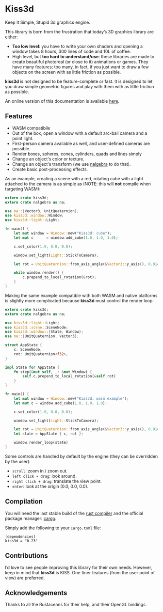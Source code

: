 # Kiss3d

Keep It Simple, Stupid 3d graphics engine.

This library is born from the frustration that today’s 3D
graphics library are either:

* **Too low level**: you have to write your own shaders and opening a
  window takes 8 hours, 300 lines of code and 10L of coffee.
* High level, but **too hard to understand/use**: these libraries are made to
  create beautiful photoreal (or close to it) animations or games.
  They have many features; too many, in fact, if you just want to draw a few objects
  on the screen with as little friction as possible.

**kiss3d** is not designed to be feature-complete or fast.
It is designed to let you draw simple geometric figures and play with them
with as little friction as possible.

An online version of this documentation is available [here](http://kiss3d.org).

## Features

* WASM compatibile
* Out of the box, open a window with a default arc-ball camera and a point light.
* First-person camera available as well, and user-defined cameras are possible.
* Render boxes, spheres, cones, cylinders, quads and lines simply
* Change an object's color or texture.
* Change an object's transform (we use [nalgebra](http://nalgebra.org) to do that).
* Create basic post-processing effects.

As an example, creating a scene with a red, rotating cube with a light attached
to the camera is as simple as (NOTE: this will **not** compile when targeting WASM):

```rust
extern crate kiss3d;
extern crate nalgebra as na;

use na::{Vector3, UnitQuaternion};
use kiss3d::window::Window;
use kiss3d::light::Light;

fn main() {
    let mut window = Window::new("Kiss3d: cube");
    let mut c      = window.add_cube(1.0, 1.0, 1.0);

    c.set_color(1.0, 0.0, 0.0);

    window.set_light(Light::StickToCamera);

    let rot = UnitQuaternion::from_axis_angle(&Vector3::y_axis(), 0.014);

    while window.render() {
        c.prepend_to_local_rotation(&rot);
    }
}
```

Making the same example compatible with both WASM and native platforms is slightly more complicated because **kiss3d** must control the render loop:

```rust
extern crate kiss3d;
extern crate nalgebra as na;

use kiss3d::light::Light;
use kiss3d::scene::SceneNode;
use kiss3d::window::{State, Window};
use na::{UnitQuaternion, Vector3};

struct AppState {
    c: SceneNode,
    rot: UnitQuaternion<f32>,
}

impl State for AppState {
    fn step(&mut self, _: &mut Window) {
        self.c.prepend_to_local_rotation(&self.rot)
    }
}

fn main() {
    let mut window = Window::new("Kiss3d: wasm example");
    let mut c = window.add_cube(1.0, 1.0, 1.0);

    c.set_color(1.0, 0.0, 0.0);

    window.set_light(Light::StickToCamera);

    let rot = UnitQuaternion::from_axis_angle(&Vector3::y_axis(), 0.014);
    let state = AppState { c, rot };

    window.render_loop(state)
}
```

Some controls are handled by default by the engine (they can be overridden by the user):

* `scroll`: zoom in / zoom out.
* `left click + drag`: look around.
* `right click + drag`: translate the view point.
* `enter`: look at the origin (0.0, 0.0, 0.0).

## Compilation
You will need the last stable build of the [rust compiler](http://www.rust-lang.org)
and the official package manager: [cargo](https://github.com/rust-lang/cargo).

Simply add the following to your `Cargo.toml` file:

```
[dependencies]
kiss3d = "0.23"
```


## Contributions
I’d love to see people improving this library for their own needs. However, keep in mind that
**kiss3d** is KISS. One-liner features (from the user point of view) are preferred.

## Acknowledgements

Thanks to all the Rustaceans for their help, and their OpenGL bindings.
